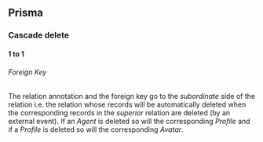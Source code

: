 ## Prisma

### Cascade delete
#### 1 to 1
###### Foreign Key
The relation annotation and the foreign key go to the _subordinate_ side of the relation i.e. the relation whose records will be automatically deleted when the corresponding records in the _superior_ relation are deleted (by an external event). If an *Agent* is deleted so will the corresponding *Profile* and if a *Profile* is deleted so will the corresponding *Avatar*.